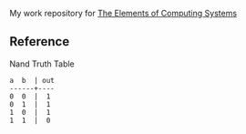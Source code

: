 
My work repository for [The Elements of Computing Systems](http://www.amazon.com/gp/product/0262640686/ref=as_li_ss_tl?ie=UTF8&camp=1789&creative=390957&creativeASIN=0262640686&linkCode=as2&tag=hlidskialf-20)



Reference
----

Nand Truth Table

```
a  b  | out
------+----
0  0  |  1
0  1  |  1
1  0  |  1
1  1  |  0
```